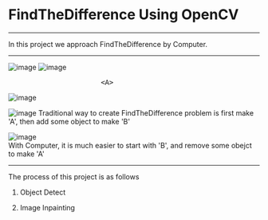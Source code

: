 # FindTheDifference Using OpenCV
<hr>
In this project we approach FindTheDifference by Computer.

<hr>

![image](https://user-images.githubusercontent.com/80030558/113543977-699ec780-9622-11eb-8f4b-15628f6d28e7.png)
![image](https://user-images.githubusercontent.com/80030558/113543986-6dcae500-9622-11eb-9b9e-46d0a81c5e09.png)
<pre>                      &lt;A&gt;                                                    &lt;B&gt;</pre>
![image](https://user-images.githubusercontent.com/80030558/113543234-e7fa6a00-9620-11eb-89df-dc6fb069cc87.png)

![image](https://user-images.githubusercontent.com/80030558/113543428-5808f000-9621-11eb-9941-5e9a9ded49d5.png)
Traditional way to create FindTheDifference problem is first make 'A', then add some object to make 'B'

![image](https://user-images.githubusercontent.com/80030558/113543738-f9904180-9621-11eb-8c1b-01de27dca12a.png)<br>
With Computer, it is much easier to start with 'B', and remove some obejct to make 'A'

<hr>

The process of this project is as follows

1. Object Detect

2. Image Inpainting
